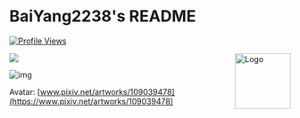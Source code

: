 # BaiYang2238's README
[![Profile Views](https://komarev.com/ghpvc/?username=BaiYang2238&color=red)](https://github.com/BaiYang2238)

<img align="right" width="100px" src="https://github.githubassets.com/images/mona-loading-default.gif" align="center" alt="Logo" />

<img src="https://github-readme-stats.vercel.app/api/top-langs/?username=BaiYang2238&layout=compact&hide_border=true&title_color=ffa000"/>

![img](https://github-readme-stats.vercel.app/api?username=BaiYang2238&&show=reviews,prs_merged,prs_merged_percentage&show_icons=true&hide_border=true&icon_color=ffca28&title_color=ffa000&include_all_commits=true&count_private=true)  

Avatar: [www.pixiv.net/artworks/109039478](https://www.pixiv.net/artworks/109039478)
